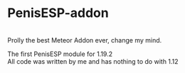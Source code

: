 # PenisESP-addon
<br>Prolly the best Meteor Addon ever, change my mind.</br>

The first PenisESP module for 1.19.2
<br>All code was written by me and has nothing to do with 1.12
